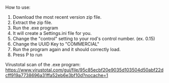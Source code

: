 How to use:

1. Download the most recent version zip file.
2. Extract the zip file.
3. Run the .exe program
4. It will create a Settings.ini file for you.
5. Change the "control" setting to your rod's control number. (ex. 0.15)
6. Change the UUID Key to "COMMERCIAL"
7. Run the program again and it should correctly load.
8. Press P to run


Virustotal scan of the .exe program:
https://www.virustotal.com/gui/file/95c85ecbf20e9035d103504d50abf22dcff919a7738696a31ffa52eb6e3bf10d?nocache=1

